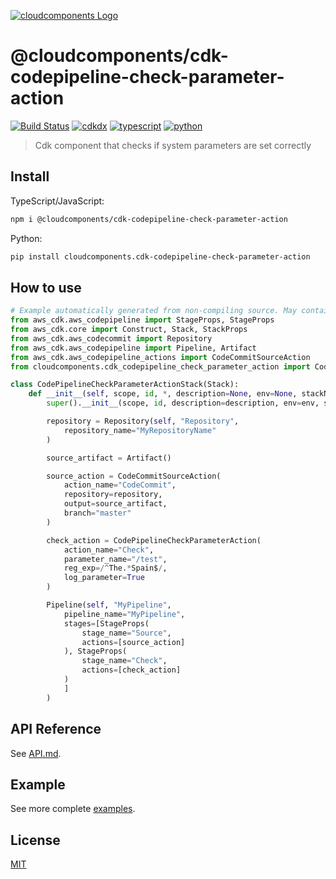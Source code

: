 [![cloudcomponents Logo](https://raw.githubusercontent.com/cloudcomponents/cdk-constructs/master/logo.png)](https://github.com/cloudcomponents/cdk-constructs)

# @cloudcomponents/cdk-codepipeline-check-parameter-action

[![Build Status](https://github.com/cloudcomponents/cdk-constructs/workflows/Build/badge.svg)](https://github.com/cloudcomponents/cdk-constructs/actions?query=workflow=Build)
[![cdkdx](https://img.shields.io/badge/buildtool-cdkdx-blue.svg)](https://github.com/hupe1980/cdkdx)
[![typescript](https://img.shields.io/badge/jsii-typescript-blueviolet.svg)](https://www.npmjs.com/package/@cloudcomponents/cdk-codepipeline-check-parameter-action)
[![python](https://img.shields.io/badge/jsii-python-blueviolet.svg)](https://pypi.org/project/cloudcomponents.cdk-codepipeline-check-parameter-action/)

> Cdk component that checks if system parameters are set correctly

## Install

TypeScript/JavaScript:

```bash
npm i @cloudcomponents/cdk-codepipeline-check-parameter-action
```

Python:

```bash
pip install cloudcomponents.cdk-codepipeline-check-parameter-action
```

## How to use

```python
# Example automatically generated from non-compiling source. May contain errors.
from aws_cdk.aws_codepipeline import StageProps, StageProps
from aws_cdk.core import Construct, Stack, StackProps
from aws_cdk.aws_codecommit import Repository
from aws_cdk.aws_codepipeline import Pipeline, Artifact
from aws_cdk.aws_codepipeline_actions import CodeCommitSourceAction
from cloudcomponents.cdk_codepipeline_check_parameter_action import CodePipelineCheckParameterAction

class CodePipelineCheckParameterActionStack(Stack):
    def __init__(self, scope, id, *, description=None, env=None, stackName=None, tags=None, synthesizer=None, terminationProtection=None, analyticsReporting=None):
        super().__init__(scope, id, description=description, env=env, stackName=stackName, tags=tags, synthesizer=synthesizer, terminationProtection=terminationProtection, analyticsReporting=analyticsReporting)

        repository = Repository(self, "Repository",
            repository_name="MyRepositoryName"
        )

        source_artifact = Artifact()

        source_action = CodeCommitSourceAction(
            action_name="CodeCommit",
            repository=repository,
            output=source_artifact,
            branch="master"
        )

        check_action = CodePipelineCheckParameterAction(
            action_name="Check",
            parameter_name="/test",
            reg_exp=/^The.*Spain$/,
            log_parameter=True
        )

        Pipeline(self, "MyPipeline",
            pipeline_name="MyPipeline",
            stages=[StageProps(
                stage_name="Source",
                actions=[source_action]
            ), StageProps(
                stage_name="Check",
                actions=[check_action]
            )
            ]
        )
```

## API Reference

See [API.md](https://github.com/cloudcomponents/cdk-constructs/tree/master/packages/cdk-codepipeline-check-parameter-action/API.md).

## Example

See more complete [examples](https://github.com/cloudcomponents/cdk-constructs/tree/master/examples).

## License

[MIT](https://github.com/cloudcomponents/cdk-constructs/tree/master/packages/cdk-codepipeline-check-parameter-action/LICENSE)
